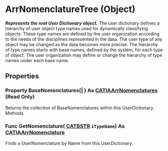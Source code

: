 # ArrNomenclatureTree (Object)

**_Represents the root User Dictionary object._**
The user dictionary defines a hierarchy of user object type names used for dynamically classifying objects. These type names are defined by the user organization according to the needs of the disciplines represented in the data. The user type of any object may be changed as the data becomes more precise. The hierarchy of type names starts with base names, defined by the system, for each type of object. The user organization may define or change the hierarchy of type names under each base name.

## Properties

### Property **BaseNomenclatures**(| ) As [CATIAArrNomenclatures](../CATArrangementInterfaces/interface_ArrNomenclatures_55994.md) (Read Only)

   Returns the collection of BaseNomenclatures within this UserDictionary.  Methods

### Func **GetNomenclature**( [CATBSTR](../System/typedef_CATBSTR_8129.md)  `iTypeName`) As [CATIAArrNomenclature](../CATArrangementInterfaces/interface_ArrNomenclature_48920.md)

   Finds a UserNomenclature by Name from this UserDictionary.